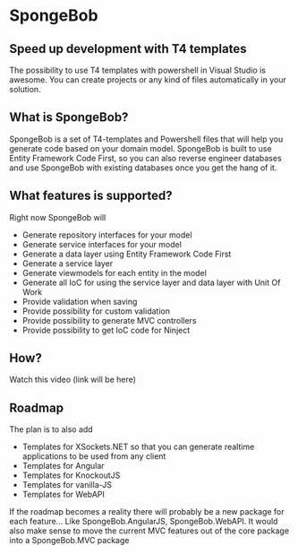 # SpongeBob

## Speed up development with T4 templates
The possibility to use T4 templates with powershell in Visual Studio is awesome. 
You can create projects or any kind of files automatically in your solution.

## What is SpongeBob?
SpongeBob is a set of T4-templates and Powershell files that will help you generate code based on your domain model.
SpongeBob is built to use Entity Framework Code First, so you can also reverse engineer databases and use SpongeBob with existing databases once you get the hang of it.

## What features is supported?
Right now SpongeBob will

 - Generate repository interfaces for your model
 - Generate service interfaces for your model
 - Generate a data layer using Entity Framework Code First
 - Generate a service layer
 - Generate viewmodels for each entity in the model
 - Generate all IoC for using the service layer and data layer with Unit Of Work
 - Provide validation when saving
 - Provide possibility for custom validation
 - Provide possibility to generate MVC controllers
 - Provide possibility to get IoC code for Ninject

## How?

   Watch this video (link will be here)

## Roadmap
The plan is to also add

 - Templates for XSockets.NET so that you can generate realtime applications to be used from any client
 - Templates for Angular
 - Templates for KnockoutJS
 - Templates for vanilla-JS
 - Templates for WebAPI

If the roadmap becomes a reality there will probably be a new package for each feature... Like SpongeBob.AngularJS, SpongeBob.WebAPI.
It would also make sense to move the current MVC features out of the core package into a SpongeBob.MVC package
